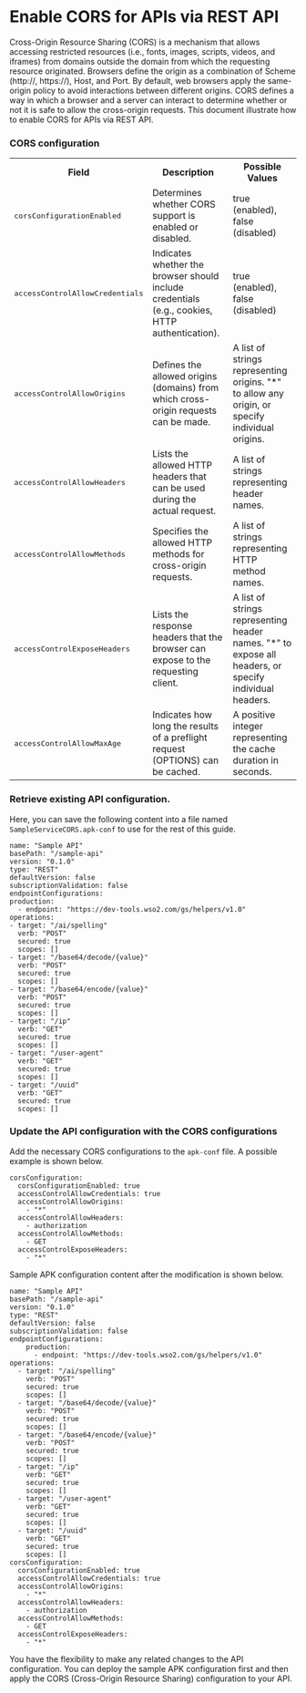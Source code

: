 # Enable CORS for APIs via REST API

Cross-Origin Resource Sharing (CORS) is a mechanism that allows accessing restricted resources (i.e., fonts, images, scripts, videos, and iframes) from domains outside the domain from which the requesting resource originated. Browsers define the origin as a combination of Scheme (http://, https://), Host, and Port. By default, web browsers apply the same-origin policy to avoid interactions between different origins. CORS defines a way in which a browser and a server can interact to determine whether or not it is safe to allow the cross-origin requests. This document illustrate how to enable CORS for APIs via REST API. 

### CORS configuration

<table>
    <tbody>
        <tr>
            <th colspan="2">Field</th>
            <th>Description</th>
            <th>Possible Values</th>
        </tr>
        <tr>
            <td colspan="2" class="confluenceTd"><pre>corsConfigurationEnabled</pre></td>
            <td class="confluenceTd">Determines whether CORS support is enabled or disabled.</td>
            <td class="confluenceTd">true (enabled), false (disabled)</td>
        </tr>
        <tr>
            <td colspan="2" class="confluenceTd"><pre>accessControlAllowCredentials</pre></td>
            <td class="confluenceTd">Indicates whether the browser should include credentials (e.g., cookies, HTTP authentication).</td>
            <td class="confluenceTd">true (enabled), false (disabled)</td>
        </tr>
        <tr>
            <td colspan="2" class="confluenceTd"><pre>accessControlAllowOrigins</pre></td>
            <td class="confluenceTd">Defines the allowed origins (domains) from which cross-origin requests can be made.</td>
            <td class="confluenceTd">A list of strings representing origins. "*" to allow any origin, or specify individual origins.</td>
        </tr>
        <tr>
            <td colspan="2" class="confluenceTd"><pre>accessControlAllowHeaders</pre></td>
            <td class="confluenceTd">Lists the allowed HTTP headers that can be used during the actual request.</td>
            <td class="confluenceTd">A list of strings representing header names.</td>
        </tr>
        <tr>
            <td colspan="2" class="confluenceTd"><pre>accessControlAllowMethods</pre></td>
            <td class="confluenceTd">Specifies the allowed HTTP methods for cross-origin requests.</td>
            <td class="confluenceTd">A list of strings representing HTTP method names.</td>
        </tr>
        <tr>
            <td colspan="2" class="confluenceTd"><pre>accessControlExposeHeaders</pre></td>
            <td class="confluenceTd">Lists the response headers that the browser can expose to the requesting client.</td>
            <td class="confluenceTd">A list of strings representing header names. "*" to expose all headers, or specify individual headers.</td>
        </tr>
        <tr>
            <td colspan="2" class="confluenceTd"><pre>accessControlAllowMaxAge</pre></td>
            <td class="confluenceTd">Indicates how long the results of a preflight request (OPTIONS) can be cached.</td>
            <td class="confluenceTd">A positive integer representing the cache duration in seconds.</td>
        </tr>
    </tbody>
</table>

### Retrieve existing API configuration.

Here, you can save the following content into a file named `SampleServiceCORS.apk-conf` to use for the rest of this guide.

  ```
name: "Sample API"
basePath: "/sample-api"
version: "0.1.0"
type: "REST"
defaultVersion: false
subscriptionValidation: false
endpointConfigurations:
  production:
    - endpoint: "https://dev-tools.wso2.com/gs/helpers/v1.0"
operations:
  - target: "/ai/spelling"
    verb: "POST"
    secured: true
    scopes: []
  - target: "/base64/decode/{value}"
    verb: "POST"
    secured: true
    scopes: []
  - target: "/base64/encode/{value}"
    verb: "POST"
    secured: true
    scopes: []
  - target: "/ip"
    verb: "GET"
    secured: true
    scopes: []
  - target: "/user-agent"
    verb: "GET"
    secured: true
    scopes: []
  - target: "/uuid"
    verb: "GET"
    secured: true
    scopes: []
  ```
### Update the API configuration with the CORS configurations

Add the necessary CORS configurations to the `apk-conf` file. A possible example is shown below.

```
corsConfiguration:
  corsConfigurationEnabled: true
  accessControlAllowCredentials: true
  accessControlAllowOrigins:
    - "*"
  accessControlAllowHeaders:
    - authorization
  accessControlAllowMethods:
    - GET
  accessControlExposeHeaders:
    - "*"
```

Sample APK configuration content after the modification is shown below.

```
name: "Sample API"
basePath: "/sample-api"
version: "0.1.0"
type: "REST"
defaultVersion: false
subscriptionValidation: false
endpointConfigurations:
    production:
      - endpoint: "https://dev-tools.wso2.com/gs/helpers/v1.0"
operations:
  - target: "/ai/spelling"
    verb: "POST"
    secured: true
    scopes: []
  - target: "/base64/decode/{value}"
    verb: "POST"
    secured: true
    scopes: []
  - target: "/base64/encode/{value}"
    verb: "POST"
    secured: true
    scopes: []
  - target: "/ip"
    verb: "GET"
    secured: true
    scopes: []
  - target: "/user-agent"
    verb: "GET"
    secured: true
    scopes: []
  - target: "/uuid"
    verb: "GET"
    secured: true
    scopes: []
corsConfiguration:
  corsConfigurationEnabled: true
  accessControlAllowCredentials: true
  accessControlAllowOrigins:
    - "*"
  accessControlAllowHeaders:
    - authorization
  accessControlAllowMethods:
    - GET
  accessControlExposeHeaders:
    - "*"
```
   
You have the flexibility to make any related changes to the API configuration. You can deploy the sample APK configuration first and then apply the CORS (Cross-Origin Resource Sharing) configuration to your API.
